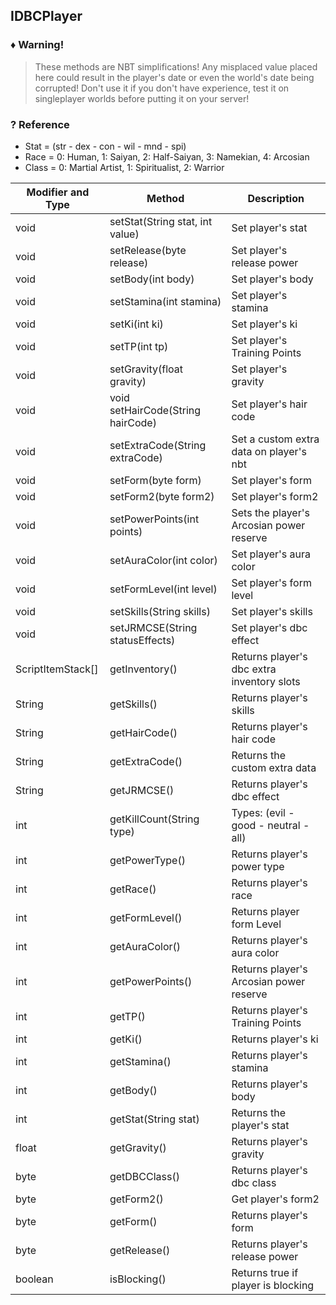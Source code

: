 ## IDBCPlayer

### ♦️ Warning!
> These methods are NBT simplifications! Any misplaced value placed here could result in the player's date or even the world's date being corrupted! Don't use it if you don't have experience, test it on singleplayer worlds before putting it on your server!

### ? Reference
* Stat = (str - dex - con - wil - mnd - spi)
* Race = 0: Human, 1: Saiyan, 2: Half-Saiyan, 3: Namekian, 4: Arcosian
* Class = 0: Martial Artist, 1: Spiritualist, 2: Warrior

Modifier and Type | Method | Description
------- | ------------- | -------------------------------------------------------------
void | setStat(String stat, int value) | Set player's stat
void | setRelease(byte release) | Set player's release power
void | setBody(int body) | Set player's body
void | setStamina(int stamina) | Set player's stamina
void | setKi(int ki) | Set player's ki
void | setTP(int tp) | Set player's Training Points
void | setGravity(float gravity) | Set player's gravity
void | void setHairCode(String hairCode) | Set player's hair code
void | setExtraCode(String extraCode) | Set a custom extra data on player's nbt
void | setForm(byte form) | Set player's form
void | setForm2(byte form2) | Set player's form2
void | setPowerPoints(int points) | Sets the player's Arcosian power reserve
void | setAuraColor(int color) | Set player's aura color
void | setFormLevel(int level) | Set player's form level
void | setSkills(String skills) | Set player's skills
void | setJRMCSE(String statusEffects) | Set player's dbc effect
ScriptItemStack[] | getInventory() | Returns player's dbc extra inventory slots
String | getSkills() | Returns player's skills
String | getHairCode() | Returns player's hair code
String | getExtraCode() | Returns the custom extra data
String | getJRMCSE() | Returns player's dbc effect
int | getKillCount(String type) | Types: (evil -  good - neutral - all)
int | getPowerType() | Returns player's power type
int | getRace() | Returns player's race
int | getFormLevel() | Returns player form Level
int | getAuraColor() | Returns player's aura color
int | getPowerPoints() | Returns player's Arcosian power reserve
int | getTP() | Returns player's Training Points
int | getKi() | Returns player's ki
int | getStamina() | Returns player's stamina
int | getBody() | Returns player's body
int | getStat(String stat) | Returns the player's stat
float | getGravity() | Returns player's gravity
byte | getDBCClass() | Returns player's dbc class
byte | getForm2() | Get player's form2
byte | getForm() | Returns player's form
byte | getRelease() | Returns player's release power
boolean | isBlocking() | Returns true if player is blocking

